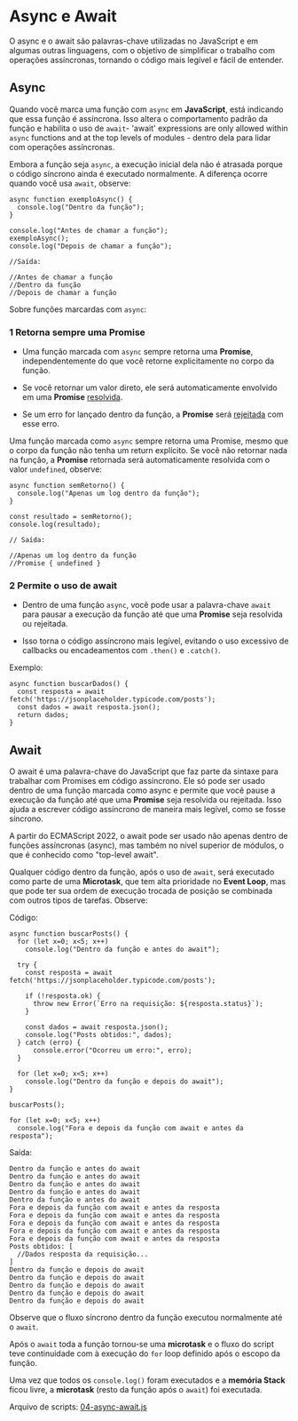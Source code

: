 # Async e Await

O async e o await são palavras-chave utilizadas no JavaScript e em algumas outras linguagens, com o objetivo de simplificar o trabalho com operações assíncronas, tornando o código mais legível e fácil de entender.

## Async

Quando você marca uma função com `async` em **JavaScript**, está indicando que essa função é assíncrona. Isso altera o comportamento padrão da função e habilita o uso de `await`- 'await' expressions are only allowed within `async` functions and at the top levels of modules - dentro dela para lidar com operações assíncronas.

Embora a função seja `async`, a execução inicial dela não é atrasada porque o código síncrono ainda é executado normalmente. A diferença ocorre quando você usa `await`, observe:

```
async function exemploAsync() {
  console.log("Dentro da função");
}

console.log("Antes de chamar a função");
exemploAsync();
console.log("Depois de chamar a função");

//Saída:

//Antes de chamar a função
//Dentro da função
//Depois de chamar a função
```

Sobre funções marcardas com `async`:

### 1 Retorna sempre uma Promise

- Uma função marcada com `async` sempre retorna uma **Promise**, independentemente do que você retorne explicitamente no corpo da função.

- Se você retornar um valor direto, ele será automaticamente envolvido em uma **Promise** <u>resolvida</u>.

- Se um erro for lançado dentro da função, a **Promise** será <u>rejeitada</u> com esse erro.

Uma função marcada como `async` sempre retorna uma Promise, mesmo que o corpo da função não tenha um return explícito. Se você não retornar nada na função, a **Promise** retornada será automaticamente resolvida com o valor `undefined`, observe:

```
async function semRetorno() {
  console.log("Apenas um log dentro da função");
}

const resultado = semRetorno();
console.log(resultado); 

// Saída:

//Apenas um log dentro da função
//Promise { undefined }
```

### 2 Permite o uso de await

- Dentro de uma função `async`, você pode usar a palavra-chave `await` para pausar a execução da função até que uma **Promise** seja resolvida ou rejeitada.

- Isso torna o código assíncrono mais legível, evitando o uso excessivo de callbacks ou encadeamentos com `.then()` e `.catch()`.

Exemplo:

```
async function buscarDados() {
  const resposta = await fetch('https://jsonplaceholder.typicode.com/posts');
  const dados = await resposta.json();
  return dados;
}
```

## Await

O await é uma palavra-chave do JavaScript que faz parte da sintaxe para trabalhar com Promises em código assíncrono. Ele só pode ser usado dentro de uma função marcada como async e permite que você pause a execução da função até que uma **Promise** seja resolvida ou rejeitada. Isso ajuda a escrever código assíncrono de maneira mais legível, como se fosse síncrono.

A partir do ECMAScript 2022, o await pode ser usado não apenas dentro de funções assíncronas (async), mas também no nível superior de módulos, o que é conhecido como "top-level await".

Qualquer código dentro da função, após o uso de `await`, será executado como parte de uma **Microtask**, que tem alta prioridade no **Event Loop**, mas que pode ter sua ordem de execução trocada de posição se combinada com outros tipos de tarefas. Observe:

Código:

```
async function buscarPosts() {
  for (let x=0; x<5; x++)
    console.log("Dentro da função e antes do await");

  try {
    const resposta = await fetch('https://jsonplaceholder.typicode.com/posts');

    if (!resposta.ok) {
      throw new Error(`Erro na requisição: ${resposta.status}`);
    }

    const dados = await resposta.json();
    console.log("Posts obtidos:", dados);
  } catch (erro) {
      console.error("Ocorreu um erro:", erro);
  }

  for (let x=0; x<5; x++)
    console.log("Dentro da função e depois do await");
}
  
buscarPosts();

for (let x=0; x<5; x++)
  console.log("Fora e depois da função com await e antes da resposta");
```

Saída:

```
Dentro da função e antes do await
Dentro da função e antes do await
Dentro da função e antes do await
Dentro da função e antes do await
Dentro da função e antes do await
Fora e depois da função com await e antes da resposta
Fora e depois da função com await e antes da resposta
Fora e depois da função com await e antes da resposta
Fora e depois da função com await e antes da resposta
Fora e depois da função com await e antes da resposta
Posts obtidos: [
  //Dados resposta da requisição...
]
Dentro da função e depois do await
Dentro da função e depois do await
Dentro da função e depois do await
Dentro da função e depois do await
Dentro da função e depois do await
```

Observe que o fluxo síncrono dentro da função executou normalmente até o `await`.

Após o `await` toda a função tornou-se uma **microtask** e o fluxo do script teve continuidade com à execução do `for` loop definido após o escopo da função.

Uma vez que todos os `console.log()` foram executados e a **memória Stack** ficou livre, a **microtask** (resto da função após o `await`) foi executada.

Arquivo de scripts: [04-async-await.js](../04-async-await.js)